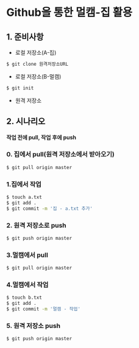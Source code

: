 # Github을 통한 멀캠-집 활용

## 1. 준비사항

* 로컬 저장소(A-집)

```bash
$ git clone 원격저장소URL
```



* 로컬 저장소(B-멀캠)

```bash
$ git init
```



* 원격 저장소

## 2. 시나리오

**작업 전에 pull, 작업 후에 push**

### 0. 집에서 pull(원격 저장소에서 받아오기)

```bash
$ git pull origin master
```



### 1.집에서 작업

```bash
$ touch a.txt
$ git add .
$ git commit -m '집 - a.txt 추가'
```

### 2. 원격 저장소로 push

```bash
$ git push origin master
```

### 3.멀캠에서 pull

```bash
$ git pull origin master
```

### 4.멀캠에서 작업

```bash
$ touch b.txt
$ git add .
$ git commit -m '멀캠 - 작업'
```

### 5. 원격 저장소 push

```bash
$ git push origin master
```

